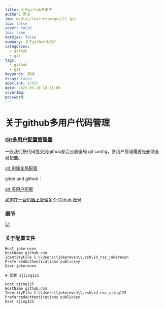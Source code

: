 ```yaml
---
title: 关于github多用户
author: 周靖
img: medias/featureimages/11.jpg
top: false
cover: false
toc: true
mathjax: false
summary: 关于github多用户
categories:
  - github
  - git
tags:
  - github
  - git
keywords: 周靖
essay: false
abbrlink: 17427
date: 2022-05-10 10:31:00
coverImg:
password:
---
```


# 关于github多用户代码管理

### [Git多用户配置管理器](https://blog.code520.com.cn/posts/47271.html)

一般我们把代码提交到github都会设置全局 git config，多用户管理需要先删除全局配置。

[git 删除全局配置](https://blog.csdn.net/dym755833564/article/details/90693173)

gitee and github：

[git 多用户配置](https://www.jianshu.com/p/b0264c3caade)

[如何在一台机器上管理多个 Github 账号](https://learnku.com/articles/48034)

### 细节

![](https://qiniuyun.code520.com.cn/images/image-20220510110436499.png)

### 关于配置文件

```config
Host jokereven
HostName github.com
IdentityFile C:\\Users\\jokereven\\.ssh\id_rsa_jokereven
PreferredAuthentications publickey
User jokereven

# 配置 zjiing125

Host zjing125
HostName github.com
IdentityFile C:\\Users\\jokereven\\.ssh\id_rsa_zjing125
PreferredAuthentications publickey
User zjing125
```

